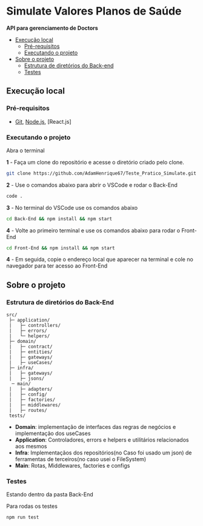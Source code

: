 # Simulate Valores Planos de Saúde

**API para gerenciamento de Doctors**

  - [Execução local](#execução-local)
    - [Pré-requisitos](#pré-requisitos)
    - [Executando o projeto](#executando-o-projeto)
  - [Sobre o projeto](#sobre-o-projeto)
    - [Estrutura de diretórios do Back-end](#estrutura-de-diretórios-do-Back-end)
    - [Testes](#testes)




## Execução local

### Pré-requisitos

- [Git](https://git-scm.com/download/), [Node.js](https://nodejs.org/en/download/), [React.js]

### Executando o projeto

Abra o terminal

**1** - Faça um clone do repositório e acesse o diretório criado pelo clone.

```sh
git clone https://github.com/AdamHenrique67/Teste_Pratico_Simulate.git && cd Teste_Pratico_Simulate
```
**2** - Use o comandos abaixo para abrir o VSCode e rodar o Back-End

```sh
code .
```
**3** - No terminal do VSCode use os comandos abaixo

```sh
cd Back-End && npm install && npm start
```
**4** - Volte ao primeiro terminal e use os comandos abaixo para rodar o Front-End

```sh
cd Front-End && npm install && npm start
```
**4** - Em seguida, copie o endereço local que aparecer na terminal e cole no navegador para ter acesso ao Front-End

## Sobre o projeto

### Estrutura de diretórios do Back-End

```
src/
 ├─ application/
 |   ├─ controllers/
 |   ├─ errors/
 |   └─ helpers/
 ├─ domain/
 |   ├─ contract/
 |   ├─ entities/
 |   ├─ gateways/
 |   ├─ useCases/
 ├─ infra/
 |   ├─ gateways/
 |   ├─ jsons/
  ─ main/
 |   ├─ adapters/
 |   ├─ config/
 |   ├─ factories/
 |   ├─ middlewares/
 |   ├─ routes/
 tests/

```

- **Domain**: implementação de interfaces das regras de negócios e implementação dos useCases
- **Application**: Controladores, errors e helpers e utilitários relacionados aos mesmos
- **Infra**: Implementaçãos dos repositórios(no Caso foi usado um json) de ferramentas de terceiros(no caso usei o FileSystem)
- **Main**: Rotas, Middlewares, factories e configs

### Testes

Estando dentro da pasta Back-End 

Para rodas os testes

```sh
npm run test
```


